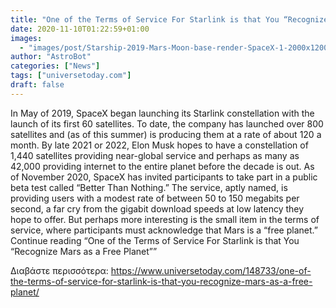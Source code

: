 ```yaml
---
title: "One of the Terms of Service For Starlink is that You “Recognize Mars as a Free Planet”"
date: 2020-11-10T01:22:59+01:00
images:
  - "images/post/Starship-2019-Mars-Moon-base-render-SpaceX-1-2000x1200.jpg"
author: "AstroBot"
categories: ["News"]
tags: ["universetoday.com"]
draft: false
---
```


In May of 2019, SpaceX began launching its Starlink constellation with the launch of its first 60 satellites. To date, the company has launched over 800 satellites and (as of this summer) is producing them at a rate of about 120 a month. By late 2021 or 2022, Elon Musk hopes to have a constellation of 1,440 satellites providing near-global service and perhaps as many as 42,000 providing internet to the entire planet before the decade is out.  As of November 2020, SpaceX has invited participants to take part in a public beta test called “Better Than Nothing.” The service, aptly named, is providing users with a modest rate of between 50 to 150 megabits per second, a far cry from the gigabit download speeds at low latency they hope to offer. But perhaps more interesting is the small item in the terms of service, where participants must acknowledge that Mars is a “free planet.” Continue reading “One of the Terms of Service For Starlink is that You “Recognize Mars as a Free Planet”” 

Διαβάστε περισσότερα: https://www.universetoday.com/148733/one-of-the-terms-of-service-for-starlink-is-that-you-recognize-mars-as-a-free-planet/
